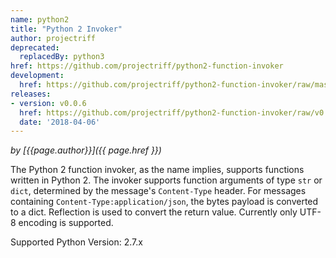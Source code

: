 ```yaml
---
name: python2
title: "Python 2 Invoker"
author: projectriff
deprecated:
  replacedBy: python3
href: https://github.com/projectriff/python2-function-invoker
development:
  href: https://github.com/projectriff/python2-function-invoker/raw/master/python2-invoker.yaml
releases:
- version: v0.0.6
  href: https://github.com/projectriff/python2-function-invoker/raw/v0.0.6/python2-invoker.yaml
  date: '2018-04-06'
---
```


*by [{{page.author}}]({{ page.href }})*

The Python 2 function invoker, as the name implies, supports functions written in Python 2.  The invoker supports function arguments of type `str` or `dict`, determined by the message's `Content-Type` header.
For messages containing `Content-Type:application/json`, the bytes payload is converted to a dict. Reflection is used to convert the return value. Currently only UTF-8 encoding is supported.

Supported Python Version: 2.7.x
